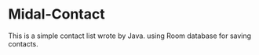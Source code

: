 # Midal-Contact
This is a simple contact list wrote by Java. using Room database for saving contacts.
